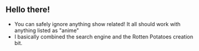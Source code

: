 ## Hello there!
- You can safely ignore anything show related! It all should work with anything listed as "anime"
- I basically combined the search engine and the Rotten Potatoes creation bit.
